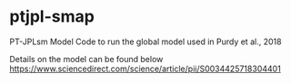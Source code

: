 # ptjpl-smap
PT-JPLsm Model 
Code to run the global model used in Purdy et al., 2018

Details on the model can be found below
https://www.sciencedirect.com/science/article/pii/S0034425718304401
